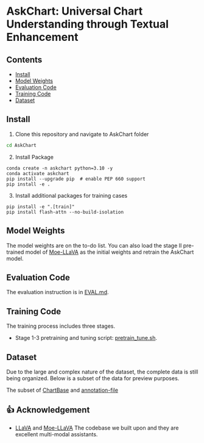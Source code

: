 # AskChart: Universal Chart Understanding through Textual Enhancement

## Contents
- [Install](#install)
- [Model Weights](#model-weights)
- [Evaluation Code](#evaluation-code)
- [Training Code ](#training-code)
- [Dataset](#dataset)

## Install
1. Clone this repository and navigate to AskChart folder
```bash
cd AskChart
```

2. Install Package
```Shell
conda create -n askchart python=3.10 -y
conda activate askchart
pip install --upgrade pip  # enable PEP 660 support
pip install -e .
```

3. Install additional packages for training cases
```Shell
pip install -e ".[train]"
pip install flash-attn --no-build-isolation
```

## Model Weights
The model weights are on the to-do list. You can also load the stage II pre-trained model of [Moe-LLaVA](https://github.com/PKU-YuanGroup/MoE-LLaVA) as the initial weights and retrain the AskChart model.

## Evaluation Code
The evaluation instruction is in [EVAL.md](docs/EVAL.md).

## Training Code
The training process includes three stages.

- Stage 1-3 pretraining and tuning script: [pretrain_tune.sh](https://github.com/Sootung/AskChart/tree/main/scripts/v1/phi2/pretrain_tune.sh). 

## Dataset
Due to the large and complex nature of the dataset, the complete data is still being organized. Below is a subset of the data for preview purposes.

The subset of [ChartBase](https://drive.google.com/file/d/1IKL8-DMTbZko1z5TBNJaxknJ1B3pmyL-/view?usp=sharing) and [annotation-file](https://drive.google.com/file/d/1oD7VliLDGfJqtXPrrlJYsYeJvWzsmZEP/view?usp=sharing)

## 👍 Acknowledgement
* [LLaVA](https://github.com/haotian-liu/LLaVA) and [Moe-LLaVA](https://github.com/PKU-YuanGroup/MoE-LLaVA) The codebase we built upon and they are excellent multi-modal assistants.